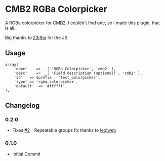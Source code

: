 # CMB2 RGBa Colorpicker

A RGBa colorpicker for [CMB2](https://github.com/WebDevStudios/CMB2), I couldn't find one, so I made this plugin, that is all.

Big thanks to [23r9io](https://github.com/23r9i0/wp-color-picker-alpha) for the JS.

## Usage
```
array(
	'name'    => __( 'RGBa Colorpicker', 'cmb2' ),
	'desc'    => __( 'Field description (optional)', 'cmb2' ),
    'id'   => $prefix . 'test_colorpicker',
    'type' => 'rgba_colorpicker',
    'default'  => '#ffffff',
),
```

## Changelog

### 0.2.0
* Fixes [#2](https://github.com/JayWood/CMB2_RGBa_Picker/issues/2) - Repeatable groups fix thanks to [leolweb](https://github.com/leolweb)

### 0.1.0
* Initial Commit